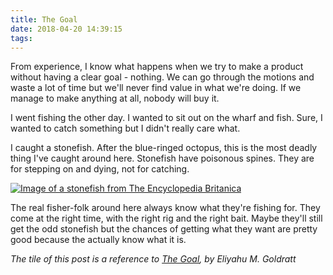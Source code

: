 ```yaml
---
title: The Goal
date: 2018-04-20 14:39:15
tags:
---
```


From experience, I know what happens when we try to make a product without having a clear goal - nothing. We can go through the motions and waste a lot of time but we'll never find value in what we're doing. If we manage to make anything at all, nobody will buy it.

I went fishing the other day. I wanted to sit out on the wharf and fish. Sure, I wanted to catch something but I didn't really care what.

I caught a stonefish. After the blue-ringed octopus, this is the most deadly thing I've caught around here. Stonefish have poisonous spines. They are for stepping on and dying, not for catching.

[![Image of a stonefish from The Encyclopedia Britanica](https://cdn.britannica.com/700x450/79/175979-004-36F859E3.jpg)](https://www.britannica.com/animal/stonefish-Synanceiidae-family)

The real fisher-folk around here always know what they're fishing for. They come at the right time, with the right rig and the right bait. Maybe they'll still get the odd stonefish but the chances of getting what they want are pretty good because the actually know what it is.

_The tile of this post is a reference to [The Goal](https://en.wikipedia.org/wiki/The_Goal), by Eliyahu M. Goldratt_
